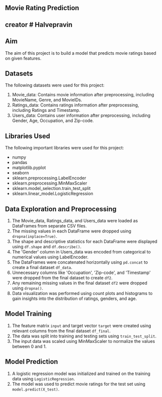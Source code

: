## Movie Rating Prediction

## creator # Halvepravin

## Aim

The aim of this project is to build a model that predicts movie ratings based on given features.

## Datasets

The following datasets were used for this project:

1. Movie_data: Contains movie information after preprocessing, including MovieName, Genre, and MovieIDs.
2. Ratings_data: Contains ratings information after preprocessing, including Ratings and Timestamp.
3. Users_data: Contains user information after preprocessing, including Gender, Age, Occupation, and Zip-code.

## Libraries Used

The following important libraries were used for this project:

- numpy
- pandas
- matplotlib.pyplot
- seaborn
- sklearn.preprocessing.LabelEncoder
- sklearn.preprocessing.MinMaxScaler
- sklearn.model_selection.train_test_split
- sklearn.linear_model.LogisticRegression

## Data Exploration and Preprocessing

1. The Movie_data, Ratings_data, and Users_data were loaded as DataFrames from separate CSV files.
2. The missing values in each DataFrame were dropped using `dropna(inplace=True)`.
3. The shape and descriptive statistics for each DataFrame were displayed using `df.shape` and `df.describe()`.
4. The 'Gender' column in Users_data was encoded from categorical to numerical values using LabelEncoder.
5. The DataFrames were concatenated horizontally using `pd.concat` to create a final dataset `df_data`.
6. Unnecessary columns like 'Occupation', 'Zip-code', and 'Timestamp' were dropped from the final dataset to create `df2`.
7. Any remaining missing values in the final dataset `df2` were dropped using `dropna()`.
8. Data visualization was performed using count plots and histograms to gain insights into the distribution of ratings, genders, and age.

## Model Training

1. The feature matrix `input` and target vector `target` were created using relevant columns from the final dataset `df_final`.
2. The data was split into training and testing sets using `train_test_split`.
3. The input data was scaled using MinMaxScaler to normalize the values between 0 and 1.

## Model Prediction

1. A logistic regression model was initialized and trained on the training data using `LogisticRegression`.
2. The model was used to predict movie ratings for the test set using `model.predict(X_test)`.